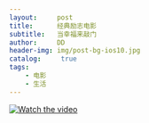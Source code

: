 ```yaml
---
layout:     post
title:      经典励志电影
subtitle:   当幸福来敲门
author:     DD
header-img: img/post-bg-ios10.jpg
catalog: 	 true
tags:
    - 电影
    - 生活
---
```



[![Watch the video](../img/post_dianying_xingfu.jpg)](https://v.youku.com/v_show/id_XNDM4NTc3OTM2.html?spm=a2h0k.11417342.soresults.dplaybutton)

